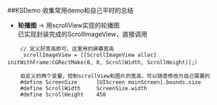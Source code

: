 ##KSDemo
收集常用demo和自己平时的总结


* **轮播图**  →  用scrollView实现的轮播图  
已实现封装完成的ScrollImageView，直接调用

```
	// 定义好宽高即可，这里用的屏幕宽高
    _scrollImageView = [[ScrollImageView alloc] initWithFrame:CGRectMake(0, 0, ScrollWidth, ScrollHeight)];）
    
    自定义的两个变量，控制scrollView和图片的宽高，可以随意修改为自己需要的
    #define ScreenSize      [UIScreen mainScreen].bounds.size
	#define ScrollWidth     ScreenSize.width
	#define ScrollHeight    450
```
